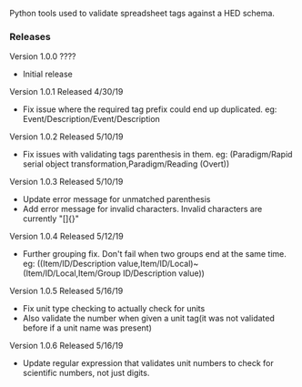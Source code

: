 Python tools used to validate spreadsheet tags against a HED schema. 


### Releases
Version 1.0.0 ????
* Initial release

Version 1.0.1 Released 4/30/19
* Fix issue where the required tag prefix could end up duplicated.  eg: Event/Description/Event/Description

Version 1.0.2 Released 5/10/19
* Fix issues with validating tags parenthesis in them. eg: (Paradigm/Rapid serial object transformation,Paradigm/Reading (Overt))

Version 1.0.3 Released 5/10/19
* Update error message for unmatched parenthesis
* Add error message for invalid characters.  Invalid characters are currently "[]{}"

Version 1.0.4 Released 5/12/19
* Further grouping fix.  Don't fail when two groups end at the same time.  eg: ((Item/ID/Description value,Item/ID/Local)~(Item/ID/Local,Item/Group ID/Description value))

Version 1.0.5 Released 5/16/19
* Fix unit type checking to actually check for units
* Also validate the number when given a unit tag(it was not validated before if a unit name was present)

Version 1.0.6 Released 5/16/19
* Update regular expression that validates unit numbers to check for scientific numbers, not just digits.